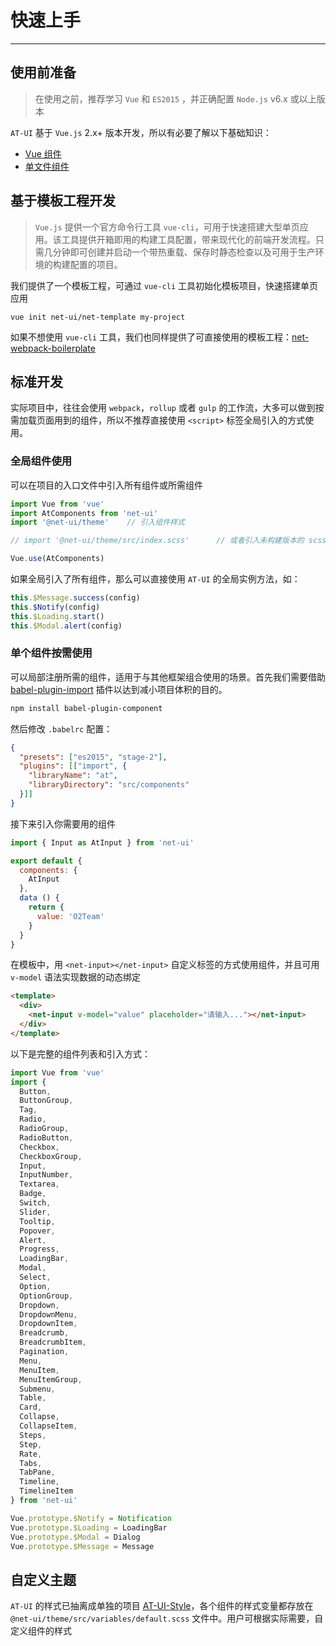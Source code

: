 
# 快速上手

----

## 使用前准备

> 在使用之前，推荐学习 `Vue` 和 `ES2015` ，并正确配置 `Node.js` v6.x 或以上版本

`AT-UI` 基于 `Vue.js` 2.x+ 版本开发，所以有必要了解以下基础知识：
- [Vue 组件](https://cn.vuejs.org/v2/guide/components.html)
- [单文件组件](https://cn.vuejs.org/v2/guide/single-file-components.html)

## 基于模板工程开发

> `Vue.js` 提供一个官方命令行工具 `vue-cli`，可用于快速搭建大型单页应用。该工具提供开箱即用的构建工具配置，带来现代化的前端开发流程。只需几分钟即可创建并启动一个带热重载、保存时静态检查以及可用于生产环境的构建配置的项目。

我们提供了一个模板工程，可通过 `vue-cli` 工具初始化模板项目，快速搭建单页应用

```shell
vue init net-ui/net-template my-project
```

如果不想使用 `vue-cli` 工具，我们也同样提供了可直接使用的模板工程：[net-webpack-boilerplate](https://github.com/net-ui/net-webpack-boilerplate)

## 标准开发

实际项目中，往往会使用 `webpack`，`rollup` 或者 `gulp` 的工作流，大多可以做到按需加载页面用到的组件，所以不推荐直接使用 `<script>` 标签全局引入的方式使用。

### 全局组件使用

可以在项目的入口文件中引入所有组件或所需组件

```js
import Vue from 'vue'
import AtComponents from 'net-ui'
import '@net-ui/theme'    // 引入组件样式

// import '@net-ui/theme/src/index.scss'      // 或者引入未构建版本的 scss 样式

Vue.use(AtComponents)
```

如果全局引入了所有组件，那么可以直接使用 `AT-UI` 的全局实例方法，如：

```js
this.$Message.success(config)
this.$Notify(config)
this.$Loading.start()
this.$Modal.alert(config)
```

### 单个组件按需使用

可以局部注册所需的组件，适用于与其他框架组合使用的场景。首先我们需要借助 [babel-plugin-import](https://github.com/ant-design/babel-plugin-import) 插件以达到减小项目体积的目的。

```bash
npm install babel-plugin-component
```

然后修改 `.babelrc` 配置：

```json
{
  "presets": ["es2015", "stage-2"],
  "plugins": [["import", {
    "libraryName": "at",
    "libraryDirectory": "src/components"
  }]]
}
```

接下来引入你需要用的组件

```js
import { Input as AtInput } from 'net-ui'

export default {
  components: {
    AtInput
  },
  data () {
    return {
      value: 'O2Team'
    }
  }
}
```

在模板中，用 `<net-input></net-input>` 自定义标签的方式使用组件，并且可用 `v-model` 语法实现数据的动态绑定

```html
<template>
  <div>
    <net-input v-model="value" placeholder="请输入..."></net-input>
  </div>
</template>
```

以下是完整的组件列表和引入方式：

```js
import Vue from 'vue'
import {
  Button,
  ButtonGroup,
  Tag,
  Radio,
  RadioGroup,
  RadioButton,
  Checkbox,
  CheckboxGroup,
  Input,
  InputNumber,
  Textarea,
  Badge,
  Switch,
  Slider,
  Tooltip,
  Popover,
  Alert,
  Progress,
  LoadingBar,
  Modal,
  Select,
  Option,
  OptionGroup,
  Dropdown,
  DropdownMenu,
  DropdownItem,
  Breadcrumb,
  BreadcrumbItem,
  Pagination,
  Menu,
  MenuItem,
  MenuItemGroup,
  Submenu,
  Table,
  Card,
  Collapse,
  CollapseItem,
  Steps,
  Step,
  Rate,
  Tabs,
  TabPane,
  Timeline,
  TimelineItem
} from 'net-ui'

Vue.prototype.$Notify = Notification
Vue.prototype.$Loading = LoadingBar
Vue.prototype.$Modal = Dialog
Vue.prototype.$Message = Message
```

## 自定义主题

`AT-UI` 的样式已抽离成单独的项目 [AT-UI-Style](https://github.com/net-ui/@net-ui/theme)，各个组件的样式变量都存放在 `@net-ui/theme/src/variables/default.scss` 文件中。用户可根据实际需要，自定义组件的样式
